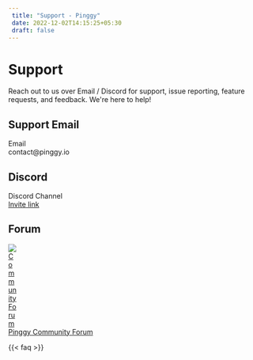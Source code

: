 ```yaml
---
 title: "Support - Pinggy" 
 date: 2022-12-02T14:15:25+05:30 
 draft: false 
---
```


<div class="row" style="margin: 0 auto">
  <div class="col-lg-12 col-md-12 mb-4">
    <h1>Support</h1>
    <p>
      Reach out to us over Email / Discord for support, issue reporting, feature requests, and feedback. We're here to help!
    </p>
  </div>

  <div class="col-lg-4 col-md-4">
    <div class="card p-4">
      <h2>Support Email</h2>
      <div class="d-flex flex-row bd-highlight justify-content-start">
        <div class="feature bg-primary bg-gradient text-white rounded-3 mb-3">
          <i class="bi bi-envelope"></i>
        </div>
        <div class="px-2 bd-highlight">
          <div class="feature-name">Email</div>
          <div class="feature-description">contact@pinggy.io</div>
        </div>
      </div>
    </div>
  </div>
  <div class="col-lg-4 col-md-4">
    <div class="card p-4">
      <h2>Discord</h2>
      <div class="d-flex flex-row bd-highlight justify-content-start">
        <a href="https://discord.gg/KX5DpTs3xx" target="_blank">
          <div class="feature bg-primary bg-gradient text-white rounded-3 mb-3">
            <i class="bi bi-discord"></i>
          </div>
        </a>
        <div class="px-2 bd-highlight">
          <div class="feature-name">
            Discord Channel
            <a href="https://discord.com/channels/1102248461149147159" target="_blank">
              <i class="bi bi-arrow-up-right-square"></i>
            </a>
          </div>
          <div class="feature-description">
            <a href="https://discord.gg/KX5DpTs3xx" target="_blank">Invite link</a>
          </div>
        </div>
      </div>
    </div>
  </div>
  <div class="col-lg-4 col-md-4">
    <div class="card p-4">
      <h2>Forum</h2>
      <div class="d-flex flex-row bd-highlight justify-content-start">
        <a href="https://forum.pinggy.io/" target="_blank">
          <div class="feature bg-white bg-gradient text-white rounded-3 mb-3 border">
            <img title="Community Forum" src="/assets/pinggy_forum_logo.png" style="max-width: 1.3em;" />
          </div>
        </a>
        <div class="px-2 bd-highlight">
          <div class="feature-name">
            <a href="https://forum.pinggy.io/" target="_blank">
              Pinggy Community Forum
            </a>
          </div>
        </div>
      </div>
    </div>
  </div>
</div>

{{< faq >}}
